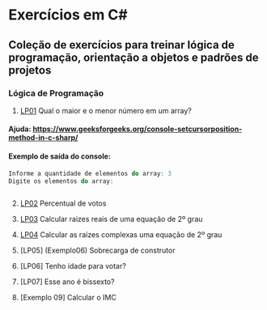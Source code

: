 # Exercícios em C#

## Coleção de exercícios para treinar lógica de programação, orientação a objetos e padrões de projetos

### Lógica de Programação

1. [LP01](Exemplo02) Qual o maior e o menor número em um array?
#### Ajuda: https://www.geeksforgeeks.org/console-setcursorposition-method-in-c-sharp/
#### Exemplo de saída do console:
```C#
Informe a quantidade de elementos do array: 3
Digite os elementos do array: 



```

2. [LP02](Exemplo03) Percentual de votos

3. [LP03](Exemplo04) Calcular raizes reais de uma equação de 2º grau

4. [LP04](Exemplo05) Calcular as raízes complexas uma equação de 2º grau

5. [LP05] (Exemplo06) Sobrecarga de construtor 

6. [LP06] Tenho idade para votar?

7. [LP07] Esse ano é bissexto?

8. [Exemplo 09] Calcular o IMC
